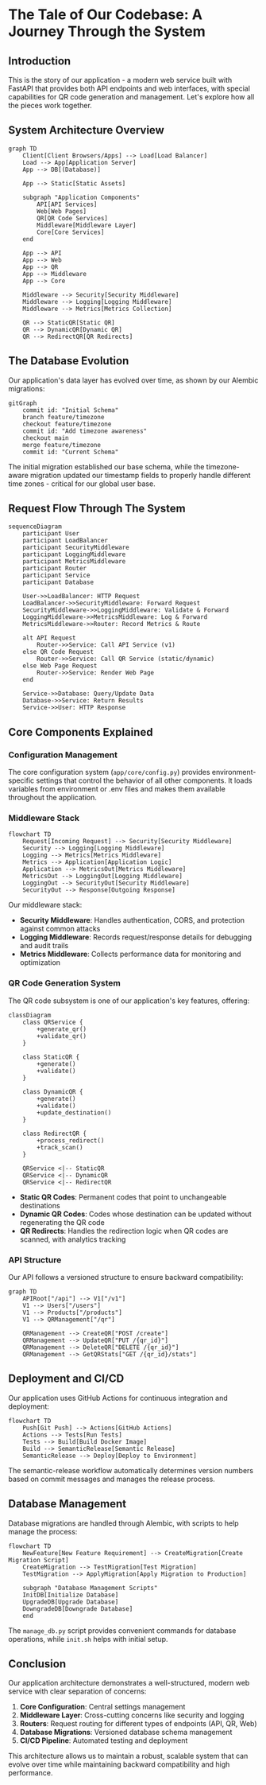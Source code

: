 # The Tale of Our Codebase: A Journey Through the System

## Introduction

This is the story of our application - a modern web service built with FastAPI that provides both API endpoints and web interfaces, with special capabilities for QR code generation and management. Let's explore how all the pieces work together.

## System Architecture Overview

```mermaid
graph TD
    Client[Client Browsers/Apps] --> Load[Load Balancer]
    Load --> App[Application Server]
    App --> DB[(Database)]
    
    App --> Static[Static Assets]
    
    subgraph "Application Components"
        API[API Services]
        Web[Web Pages]
        QR[QR Code Services]
        Middleware[Middleware Layer]
        Core[Core Services]
    end
    
    App --> API
    App --> Web
    App --> QR
    App --> Middleware
    App --> Core
    
    Middleware --> Security[Security Middleware]
    Middleware --> Logging[Logging Middleware]
    Middleware --> Metrics[Metrics Collection]
    
    QR --> StaticQR[Static QR]
    QR --> DynamicQR[Dynamic QR]
    QR --> RedirectQR[QR Redirects]
```

## The Database Evolution

Our application's data layer has evolved over time, as shown by our Alembic migrations:

```mermaid
gitGraph
    commit id: "Initial Schema"
    branch feature/timezone
    checkout feature/timezone
    commit id: "Add timezone awareness"
    checkout main
    merge feature/timezone
    commit id: "Current Schema"
```

The initial migration established our base schema, while the timezone-aware migration updated our timestamp fields to properly handle different time zones - critical for our global user base.

## Request Flow Through The System

```mermaid
sequenceDiagram
    participant User
    participant LoadBalancer
    participant SecurityMiddleware
    participant LoggingMiddleware
    participant MetricsMiddleware
    participant Router
    participant Service
    participant Database
    
    User->>LoadBalancer: HTTP Request
    LoadBalancer->>SecurityMiddleware: Forward Request
    SecurityMiddleware->>LoggingMiddleware: Validate & Forward
    LoggingMiddleware->>MetricsMiddleware: Log & Forward
    MetricsMiddleware->>Router: Record Metrics & Route
    
    alt API Request
        Router->>Service: Call API Service (v1)
    else QR Code Request
        Router->>Service: Call QR Service (static/dynamic)
    else Web Page Request
        Router->>Service: Render Web Page
    end
    
    Service->>Database: Query/Update Data
    Database->>Service: Return Results
    Service->>User: HTTP Response
```

## Core Components Explained

### Configuration Management

The core configuration system (`app/core/config.py`) provides environment-specific settings that control the behavior of all other components. It loads variables from environment or .env files and makes them available throughout the application.

### Middleware Stack

```mermaid
flowchart TD
    Request[Incoming Request] --> Security[Security Middleware]
    Security --> Logging[Logging Middleware]
    Logging --> Metrics[Metrics Middleware]
    Metrics --> Application[Application Logic]
    Application --> MetricsOut[Metrics Middleware]
    MetricsOut --> LoggingOut[Logging Middleware]
    LoggingOut --> SecurityOut[Security Middleware]
    SecurityOut --> Response[Outgoing Response]
```

Our middleware stack:
- **Security Middleware**: Handles authentication, CORS, and protection against common attacks
- **Logging Middleware**: Records request/response details for debugging and audit trails
- **Metrics Middleware**: Collects performance data for monitoring and optimization

### QR Code Generation System

The QR code subsystem is one of our application's key features, offering:

```mermaid
classDiagram
    class QRService {
        +generate_qr()
        +validate_qr()
    }
    
    class StaticQR {
        +generate()
        +validate()
    }
    
    class DynamicQR {
        +generate()
        +validate()
        +update_destination()
    }
    
    class RedirectQR {
        +process_redirect()
        +track_scan()
    }
    
    QRService <|-- StaticQR
    QRService <|-- DynamicQR
    QRService <|-- RedirectQR
```

- **Static QR Codes**: Permanent codes that point to unchangeable destinations
- **Dynamic QR Codes**: Codes whose destination can be updated without regenerating the QR code
- **QR Redirects**: Handles the redirection logic when QR codes are scanned, with analytics tracking

### API Structure

Our API follows a versioned structure to ensure backward compatibility:

```mermaid
graph TD
    APIRoot["/api"] --> V1["/v1"]
    V1 --> Users["/users"]
    V1 --> Products["/products"]
    V1 --> QRManagement["/qr"]
    
    QRManagement --> CreateQR["POST /create"]
    QRManagement --> UpdateQR["PUT /{qr_id}"]
    QRManagement --> DeleteQR["DELETE /{qr_id}"]
    QRManagement --> GetQRStats["GET /{qr_id}/stats"]
```

## Deployment and CI/CD

Our application uses GitHub Actions for continuous integration and deployment:

```mermaid
flowchart TD
    Push[Git Push] --> Actions[GitHub Actions]
    Actions --> Tests[Run Tests]
    Tests --> Build[Build Docker Image]
    Build --> SemanticRelease[Semantic Release]
    SemanticRelease --> Deploy[Deploy to Environment]
```

The semantic-release workflow automatically determines version numbers based on commit messages and manages the release process.

## Database Management

Database migrations are handled through Alembic, with scripts to help manage the process:

```mermaid
flowchart TD
    NewFeature[New Feature Requirement] --> CreateMigration[Create Migration Script]
    CreateMigration --> TestMigration[Test Migration]
    TestMigration --> ApplyMigration[Apply Migration to Production]
    
    subgraph "Database Management Scripts"
    InitDB[Initialize Database]
    UpgradeDB[Upgrade Database]
    DowngradeDB[Downgrade Database]
    end
```

The `manage_db.py` script provides convenient commands for database operations, while `init.sh` helps with initial setup.

## Conclusion

Our application architecture demonstrates a well-structured, modern web service with clear separation of concerns:

1. **Core Configuration**: Central settings management
2. **Middleware Layer**: Cross-cutting concerns like security and logging
3. **Routers**: Request routing for different types of endpoints (API, QR, Web)
4. **Database Migrations**: Versioned database schema management
5. **CI/CD Pipeline**: Automated testing and deployment

This architecture allows us to maintain a robust, scalable system that can evolve over time while maintaining backward compatibility and high performance. 
